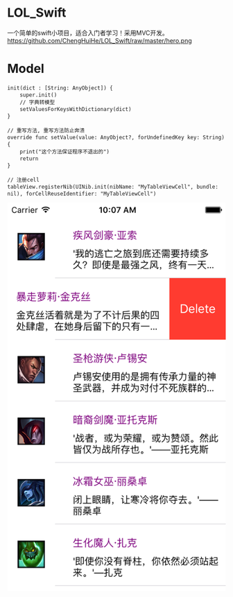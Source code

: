 # LOL_Swift
一个简单的swift小项目，适合入门者学习！采用MVC开发。
 https://github.com/ChengHuiHe/LOL_Swift/raw/master/hero.png

# Model 
  
    init(dict : [String: AnyObject]) {
        super.init()
        // 字典转模型
        setValuesForKeysWithDictionary(dict)
    }
    
    // 重写方法, 重写方法防止奔溃
    override func setValue(value: AnyObject?, forUndefinedKey key: String) {
        print("这个方法保证程序不退出的")
        return
    }

    // 注册cell
    tableView.registerNib(UINib.init(nibName: "MyTableViewCell", bundle: nil), forCellReuseIdentifier: "MyTableViewCell")

![image](https://github.com/ChengHuiHe/LOL_Swift/raw/master/hero.png)

